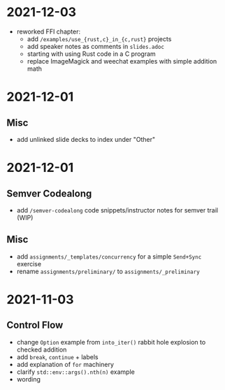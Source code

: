 # 2021-12-03
- reworked FFI chapter:
  - add `/examples/use_{rust,c}_in_{c,rust}` projects
  - add speaker notes as comments in `slides.adoc`
  - starting with using Rust code in a C program
  - replace ImageMagick and weechat examples with simple addition math
# 2021-12-01

## Misc
- add unlinked slide decks to index under "Other"

# 2021-12-01

## Semver Codealong
- add `/semver-codealong` code snippets/instructor notes for semver trail (WIP)

## Misc
- add `assignments/_templates/concurrency` for a simple `Send+Sync` exercise
- rename `assignments/preliminary/` to `assignments/_preliminary` 

# 2021-11-03

## Control Flow
- change `Option` example from `into_iter()` rabbit hole explosion to checked addition
- add `break`, `continue` + labels
- add explanation of `for` machinery
- clarify `std::env::args().nth(n)` example
- wording
